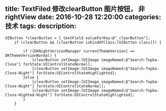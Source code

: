 title: TextFiled 修改clearButton 图片按钮， 非rightView
date: 2016-10-28 12:20:00
categories: 技术
tags: 
description:
---


```objc
UIButton *clearButton = [_textField valueForKey:@"_clearButton"];
    if (clearButton && [clearButton isKindOfClass:[UIButton class]]) {

        if ([DKNightVersionManager currentThemeVersion] == DKThemeVersionNormal) {
            [clearButton setImage:[UIImage imageNamed:@"Search-Topba-Close"] forState:UIControlStateNormal];
            [clearButton setImage:[UIImage imageNamed:@"Search-Topba-Close-Night"] forState:UIControlStateHighlighted];
        }else {
            [clearButton setImage:[UIImage imageNamed:@"Search-Topba-Close-Night"] forState:UIControlStateNormal];
            [clearButton setImage:[UIImage imageNamed:@"Search-Topba-Close-Highted-Night"] forState:UIControlStateHighlighted];
        }
    }

```



